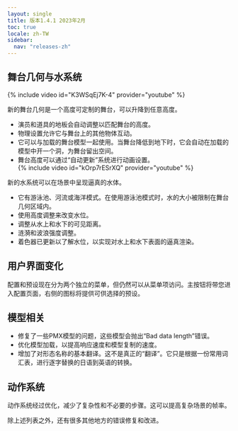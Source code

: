 ```yaml
---
layout: single
title: 版本1.4.1 2023年2月
toc: true
locale: zh-TW
sidebar:
  nav: "releases-zh"
---
```

## 舞台几何与水系统
{% include video id="K3WSqEj7K-4" provider="youtube" %}

新的舞台几何是一个高度可定制的舞台，可以升降到任意高度。
* 演员和道具的地板会自动调整以匹配舞台的高度。
* 物理设置允许它与舞台上的其他物体互动。
* 它可以与加载的舞台模型一起使用。当舞台降低到地下时，它会自动在加载的模型中开一个洞，为舞台留出空间。
* 舞台高度可以通过“自动更新”系统进行动画设置。  
{% include video id="kOrp7rESrXQ" provider="youtube" %}

新的水系统可以在场景中呈现逼真的水体。
* 它有游泳池、河流或海洋模式。在使用游泳池模式时，水的大小被限制在舞台几何区域内。
* 使用高度调整来改变水位。
* 调整从水上和水下的可见距离。
* 涟漪和波浪强度调整。
* 着色器已更新以了解水位，以实现对水上和水下表面的逼真渲染。

## 用户界面变化
配置和预设现在分为两个独立的菜单，但仍然可以从菜单项访问。主按钮将带您进入配置页面，右侧的图标将提供可供选择的预设。

## 模型相关
* 修复了一些PMX模型的问题，这些模型会抛出“Bad data length”错误。
* 优化模型加载，以提高响应速度和模型复制的速度。
* 增加了对形态名称的基本翻译。这不是真正的“翻译”。它只是根据一份常用词汇表，进行逐字替换的日语到英语的转换。

## 动作系统
动作系统经过优化，减少了复杂性和不必要的步骤。这可以提高复杂场景的帧率。

除上述列表之外，还有很多其他地方的错误修复和改进。